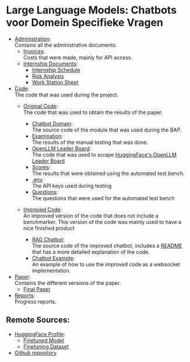 # Large Language Models: Chatbots  voor  Domein  Specifieke  Vragen
- [Administration](./administration/): <br>
    Contains all the administrative documents.
    - [Invoices](./administration/invoices/):<br>
        Costs that were made, mainly for API access.
    - [Internship Documents](./administration/stagedocs/):<br>
        - [Internship Schedule](./administration/stagedocs/INTERNSHIP_SCHEDULE.doc)
        - [Risk Analysis](./administration/stagedocs/Risicoanalyse_nl.pdf)
        - [Work Station Sheet](./administration/stagedocs/werkpostfiche_nl%20.pdf)
- [Code](./code/):<br>
    The code that was used during the project.
    - [Original Code](./code/orignal_code/):<br>
        The code that was used to obtain the results of the paper.
        - [Chatbot Domain](./code/orignal_code/chatbot_domain/):<br>
            The source code of the module that was used during the BAP.
        - [Examination](./code/orignal_code/examination/):<br>
            The results of the manual testing that was done.
        - [OpenLLM Leader Board](./code/orignal_code/openllm%20leaderboard/):<br>
            The code that was used to scrape [HuggingFace's OpenLLM Leader Board](https://huggingface.co/spaces/open-llm-leaderboard/open_llm_leaderboard)
        - [Scores](./code/orignal_code/scores/):<br>
            The results that were obtained using the automated test bench.
        - [.env](./code/orignal_code/.env):<br>
            The API keys used during testing
        - [Questions](./code/orignal_code/questions.json):<br>
            The questions that were used for the automated test bench

    - [Improved Code](./code/improved_code/):<br>
        An improved version of the code that does not include a benchmarker. This version of the code was mainly used to have a nice finished product
        - [RAG Chatbot](./code/improved_code/rag_chatbot/):<br>
            The source code of the improved chatbot, includes a [README](./code/improved_code/rag_chatbot/README.md) that has a more detailed explanation of the code.
        - [Chatbot Example](./code/improved_code/chatbot_example/):<br>
            An example of how to use the improved code as a websocket implementation.
- [Paper](./paper/):<br>
    Contains the different versions of the paper.
    - [Final Paper](./paper/Bachelorproef_Finaal.pdf)
- [Reports](./reports/): <br>
    Progress reports.

## Remote Sources:
- [HuggingFace Profile](https://huggingface.co/vincentverbergt):
  - [Finetuned Model](https://huggingface.co/vincentverbergt/Mistral7B-DIP)
  - [Finetuning Dataset](https://huggingface.co/datasets/vincentverbergt/DIP-sentences)
- [Github repository](https://github.com/centmeteenvin/6-bap)